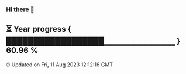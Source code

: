 ### Hi there 👋
⏳ Year progress { ██████████████████▁▁▁▁▁▁▁▁▁▁▁▁ } 60.96 %
---
⏰ Updated on Fri, 11 Aug 2023 12:12:16 GMT

